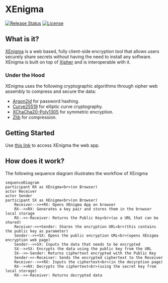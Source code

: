 # XEnigma
[![Release Status](https://github.com/shibina3/xenigma/actions/workflows/release.yml/badge.svg)](https://github.com/shibina3/xenigma/actions/workflows/release.yml)
[![License](https://img.shields.io/github/license/shibina3/xenigma)](https://github.com/shibina3/xenigma/blob/main/LICENSE)

## What is it?
[XEnigma](https://shibina3.github.io/xenigma) is a web based, fully client-side encryption tool that allows users securely share secrets without having the need to install any software. XEnigma is built on top of [Xipher](https://github.com/shibme/xipher) and is interoperable with it.

### Under the Hood
XEnigma uses the following cryptographic algorithms through xipher web assembly to compress and secure the data:
- [Argon2id](https://en.wikipedia.org/wiki/Argon2) for password hashing.
- [Curve25519](https://en.wikipedia.org/wiki/Curve25519) for elliptic curve cryptography.
- [XChaCha20-Poly1305](https://en.wikipedia.org/wiki/ChaCha20-Poly1305) for symmetric encryption.
- [Zlib](https://en.wikipedia.org/wiki/Zlib) for compression.

## Getting Started
Use [this link](https://shibina3.github.io/xenigma) to access XEnigma the web app.

## How does it work?
The following sequence diagram illustrates the workflow of XEnigma
```mermaid
sequenceDiagram
participant RX as XEnigma<br>(on Browser)
actor Receiver
actor Sender
participant SX as XEnigma<br>(on Browser)
    Receiver-->>+RX: Opens XEnigma App on browser
    RX-->>RX: Generates a key pair and stores them in the browser local storage
    RX-->>-Receiver: Returns the Public Key<br>(as a URL that can be shared)
    Receiver->>+Sender: Shares the encryption URL<br>(this contains the public key as parameter)
    Sender-->>+SX: Opens the public encryption URL<br>(opens XEnigma encryption web page)
    Sender-->>SX: Inputs the data that needs to be encrypted
    SX-->>SX: Encrypts the data using the public key from the URL
    SX-->>-Sender: Returns ciphertext encrypted with the Public Key
    Sender->>-Receiver: Sends the encrypted ciphertext to the Receiver
    Receiver-->>+RX: Inputs the ciphertext<br>(in the decyrption page)
    RX-->>RX: Decrypts the ciphertext<br>(using the secret key from local storage)
    RX-->>-Receiver: Returns decrypted data
```

